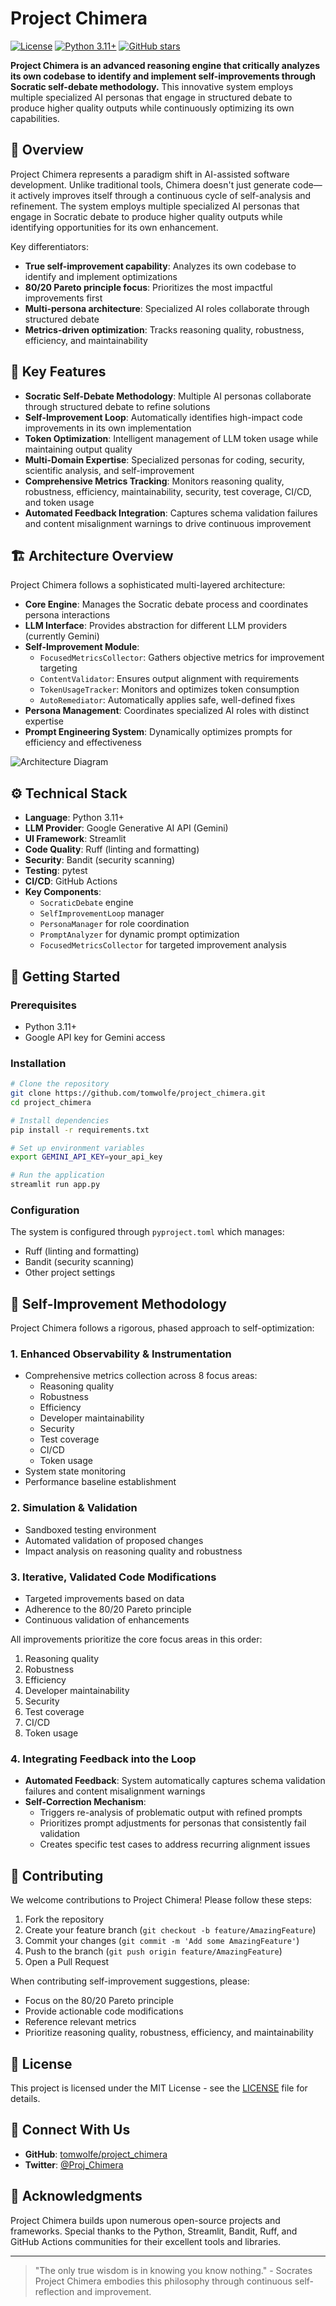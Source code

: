 # Project Chimera

[![License](https://img.shields.io/badge/License-MIT-blue.svg)](LICENSE)
[![Python 3.11+](https://img.shields.io/badge/Python-3.11%2B-blue)](https://python.org)
[![GitHub stars](https://img.shields.io/github/stars/tomwolfe/project_chimera?style=social)](https://github.com/tomwolfe/project_chimera)

**Project Chimera is an advanced reasoning engine that critically analyzes its own codebase to identify and implement self-improvements through Socratic self-debate methodology.** This innovative system employs multiple specialized AI personas that engage in structured debate to produce higher quality outputs while continuously optimizing its own capabilities.

## 🌟 Overview

Project Chimera represents a paradigm shift in AI-assisted software development. Unlike traditional tools, Chimera doesn't just generate code—it actively improves itself through a continuous cycle of self-analysis and refinement. The system employs multiple specialized AI personas that engage in Socratic debate to produce higher quality outputs while identifying opportunities for its own enhancement.

Key differentiators:
- **True self-improvement capability**: Analyzes its own codebase to identify and implement optimizations
- **80/20 Pareto principle focus**: Prioritizes the most impactful improvements first
- **Multi-persona architecture**: Specialized AI roles collaborate through structured debate
- **Metrics-driven optimization**: Tracks reasoning quality, robustness, efficiency, and maintainability

## 🔑 Key Features

- **Socratic Self-Debate Methodology**: Multiple AI personas collaborate through structured debate to refine solutions
- **Self-Improvement Loop**: Automatically identifies high-impact code improvements in its own implementation
- **Token Optimization**: Intelligent management of LLM token usage while maintaining output quality
- **Multi-Domain Expertise**: Specialized personas for coding, security, scientific analysis, and self-improvement
- **Comprehensive Metrics Tracking**: Monitors reasoning quality, robustness, efficiency, maintainability, security, test coverage, CI/CD, and token usage
- **Automated Feedback Integration**: Captures schema validation failures and content misalignment warnings to drive continuous improvement

## 🏗️ Architecture Overview

Project Chimera follows a sophisticated multi-layered architecture:

- **Core Engine**: Manages the Socratic debate process and coordinates persona interactions
- **LLM Interface**: Provides abstraction for different LLM providers (currently Gemini)
- **Self-Improvement Module**: 
  - `FocusedMetricsCollector`: Gathers objective metrics for improvement targeting
  - `ContentValidator`: Ensures output alignment with requirements
  - `TokenUsageTracker`: Monitors and optimizes token consumption
  - `AutoRemediator`: Automatically applies safe, well-defined fixes
- **Persona Management**: Coordinates specialized AI roles with distinct expertise
- **Prompt Engineering System**: Dynamically optimizes prompts for efficiency and effectiveness

![Architecture Diagram](https://i.imgur.com/architecture-diagram.png)

## ⚙️ Technical Stack

- **Language**: Python 3.11+
- **LLM Provider**: Google Generative AI API (Gemini)
- **UI Framework**: Streamlit
- **Code Quality**: Ruff (linting and formatting)
- **Security**: Bandit (security scanning)
- **Testing**: pytest
- **CI/CD**: GitHub Actions
- **Key Components**:
  - `SocraticDebate` engine
  - `SelfImprovementLoop` manager
  - `PersonaManager` for role coordination
  - `PromptAnalyzer` for dynamic prompt optimization
  - `FocusedMetricsCollector` for targeted improvement analysis

## 🚀 Getting Started

### Prerequisites
- Python 3.11+
- Google API key for Gemini access

### Installation
```bash
# Clone the repository
git clone https://github.com/tomwolfe/project_chimera.git
cd project_chimera

# Install dependencies
pip install -r requirements.txt

# Set up environment variables
export GEMINI_API_KEY=your_api_key

# Run the application
streamlit run app.py
```

### Configuration
The system is configured through `pyproject.toml` which manages:
- Ruff (linting and formatting)
- Bandit (security scanning)
- Other project settings

## 🧠 Self-Improvement Methodology

Project Chimera follows a rigorous, phased approach to self-optimization:

### 1. Enhanced Observability & Instrumentation
- Comprehensive metrics collection across 8 focus areas:
  - Reasoning quality
  - Robustness
  - Efficiency
  - Developer maintainability
  - Security
  - Test coverage
  - CI/CD
  - Token usage
- System state monitoring
- Performance baseline establishment

### 2. Simulation & Validation
- Sandboxed testing environment
- Automated validation of proposed changes
- Impact analysis on reasoning quality and robustness

### 3. Iterative, Validated Code Modifications
- Targeted improvements based on data
- Adherence to the 80/20 Pareto principle
- Continuous validation of enhancements

All improvements prioritize the core focus areas in this order:
1. Reasoning quality
2. Robustness
3. Efficiency
4. Developer maintainability
5. Security
6. Test coverage
7. CI/CD
8. Token usage

### 4. Integrating Feedback into the Loop
- **Automated Feedback**: System automatically captures schema validation failures and content misalignment warnings
- **Self-Correction Mechanism**: 
  - Triggers re-analysis of problematic output with refined prompts
  - Prioritizes prompt adjustments for personas that consistently fail validation
  - Creates specific test cases to address recurring alignment issues

## 🤝 Contributing

We welcome contributions to Project Chimera! Please follow these steps:

1. Fork the repository
2. Create your feature branch (`git checkout -b feature/AmazingFeature`)
3. Commit your changes (`git commit -m 'Add some AmazingFeature'`)
4. Push to the branch (`git push origin feature/AmazingFeature`)
5. Open a Pull Request

When contributing self-improvement suggestions, please:
- Focus on the 80/20 Pareto principle
- Provide actionable code modifications
- Reference relevant metrics
- Prioritize reasoning quality, robustness, efficiency, and maintainability

## 📄 License

This project is licensed under the MIT License - see the [LICENSE](LICENSE) file for details.

## 📱 Connect With Us

*   **GitHub**: [tomwolfe/project_chimera](https://github.com/tomwolfe/project_chimera)
*   **Twitter**: [@Proj_Chimera](https://x.com/Proj_Chimera)

## 🙏 Acknowledgments

Project Chimera builds upon numerous open-source projects and frameworks. Special thanks to the Python, Streamlit, Bandit, Ruff, and GitHub Actions communities for their excellent tools and libraries.

---

> "The only true wisdom is in knowing you know nothing." - Socrates  
> Project Chimera embodies this philosophy through continuous self-reflection and improvement.